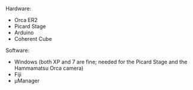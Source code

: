 Hardware:

* Orca ER2
* Picard Stage
* Arduino
* Coherent Cube

Software:

* Windows (both XP and 7 are fine; needed for the Picard Stage and the Hammamatsu Orca camera)
* Fiji
* µManager
